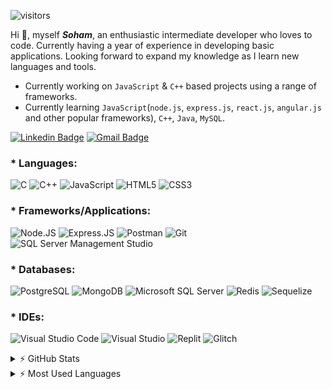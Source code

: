 ![visitors](https://visitor-badge.glitch.me/badge?page_id=sdthaker.visitor-badge)

Hi 👋, myself ***Soham***, an enthusiastic intermediate developer who loves to code. Currently having a year of experience in developing basic applications. Looking forward to expand my knowledge as I learn new languages and tools.

* Currently working on `JavaScript` & `C++` based projects using a range of frameworks.
* Currently learning `JavaScript`(`node.js`, `express.js`, `react.js`, `angular.js` and other popular frameworks), `C++`, `Java`, `MySQL`.

[![Linkedin Badge](https://img.shields.io/badge/LinkedIn-0077B5?style=plastic&logo=linkedin&logoColor=white)](https://www.linkedin.com/in/soham-thaker/)
[![Gmail Badge](https://img.shields.io/badge/Gmail-D14836?style=plastic&logo=gmail&logoColor=white&link=mailto:thakersoham3@gmail.com)](mailto:thakersoham3@gmail.com)

### * Languages:

[//]: # "![Java](https://img.shields.io/badge/Java-ED8B00?style=plastic&logo=java&logoColor=white)"
![C](https://img.shields.io/badge/C-A8B9CC?style=plastic&logo=c&logoColor=white)
![C++](https://img.shields.io/badge/C++-00599C?style=plastic&logo=cplusplus&logoColor=white)
![JavaScript](https://img.shields.io/badge/JavaScript-F7DF1E?style=plastic&logo=javascript&logoColor=black)
![HTML5](https://img.shields.io/badge/HTML5-E34F26?style=plastic&logo=html5&logoColor=white)
![CSS3](https://img.shields.io/badge/CSS3-1572B6?style=plastic&logo=css3&logoColor=white)

### * Frameworks/Applications:

[//]: # "![Angular](https://img.shields.io/badge/Angular-DD0031?style=plastic&logo=angular&logoColor=white)"
[//]: # "![React](https://img.shields.io/badge/React-20232A?style=plastic&logo=react&logoColor=61DAFB)"
[//]: # "![Bootstrap](https://img.shields.io/badge/Bootstrap-563D7C?style=plastic&logo=bootstrap&logoColor=white)"
[//]: # "![JQuery](https://img.shields.io/badge/jQuery-0769AD?style=plastic&logo=jquery&logoColor=white)"
![Node.JS](https://img.shields.io/badge/Node.js-43853D?style=plastic&logo=node.js&logoColor=white)
![Express.JS](https://img.shields.io/badge/Express.js-000000?style=plastic&logo=express&logoColor=white)
![Postman](https://img.shields.io/badge/Postman-FF6C37?style=plastic&logo=postman&logoColor=white)
![Git](https://img.shields.io/badge/Git-F05032?style=plastic&logo=git&logoColor=white)
![SQL Server Management Studio](https://img.shields.io/badge/SQL_Server_Management_Studio-FF9E0F?style=plastic&logo=MSSQLServerManagement&logoColor=white)

### * Databases:
![PostgreSQL](https://img.shields.io/badge/PostgreSQL-316192?style=plastic&logo=postgresql&logoColor=white)
![MongoDB](https://img.shields.io/badge/MongoDB-4EA94B?style=plastic&logo=mongodb&logoColor=white)
![Microsoft SQL Server](https://img.shields.io/badge/Microsoft_SQL_Server-CC2927?style=plastic&logo=microsoftsqlserver&logoColor=white)
![Redis](https://img.shields.io/badge/Redis-DC382D?style=plastic&logo=redis&logoColor=white)
![Sequelize](https://img.shields.io/badge/Sequelize-52B0E7?style=plastic&logo=sequelize&logoColor=white)

[//]: # "### * Cloud:
![Heroku](https://img.shields.io/badge/Heroku-430098?style=plastic&logo=heroku&logoColor=white)"

### * IDEs:

![Visual Studio Code](https://img.shields.io/badge/Visual_Studio_Code-0078D4?style=plastic&logo=visualstudiocode&logoColor=white)
![Visual Studio](https://img.shields.io/badge/Visual_Studio-5C2D91?style=plastic&logo=visualstudio&logoColor=white)
![Replit](https://img.shields.io/badge/Replit-667881?style=plastic&logo=replit&logoColor=white)
![Glitch](https://img.shields.io/badge/Glitch-3333FF?style=plastic&logo=glitch&logoColor=white)

<details>
  <summary> ⚡ GitHub Stats</summary>
  <img align="left" alt="Soham's GitHub Stats" src="https://github-readme-stats.vercel.app/api?username=sdthaker&show_icons=true&hide_border=true" />
</details>

<details>
  <summary> ⚡ Most Used Languages</summary>
<img align="left" alt="Soham's GitHub Top Languages" src="https://github-readme-stats.vercel.app/api/top-langs/?username=sdthaker" />
</details>
